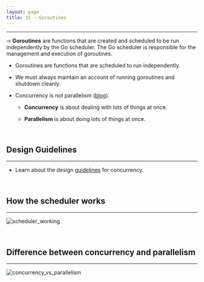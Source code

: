 ```yaml
---
layout: page
title: 15 - Goroutines
---
```

***

➩ **Goroutines** are functions that are created and scheduled to be run independently by the Go scheduler. The Go scheduler is responsible for the management and execution of goroutines.

- Goroutines are functions that are scheduled to run independently.

- We must always maintain an account of running goroutines and shutdown cleanly.

- Concurrency is not parallelism ([blog](https://blog.golang.org/concurrency-is-not-parallelism)).

  - **Concurrency** is about dealing with lots of things at once.

  - **Parallelism** is about doing lots of things at once.

&nbsp;

## Design Guidelines
***

- Learn about the design [guidelines](https://g-kutty.github.io/go-tour/lessons/15/design_philosophy) for concurrency.

&nbsp;

## How the scheduler works
***

  ![scheduler_working](https://g-kutty.github.io/go-tour/lessons/15/images/scheduler.png?raw=true)

&nbsp;

## Difference between concurrency and parallelism
***

  ![concurrency_vs_parallelism](https://g-kutty.github.io/go-tour/lessons/15/images/parallel.png?raw=true)
